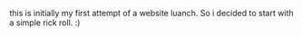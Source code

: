 this is initially my first attempt of a website luanch. So i decided to start with a simple rick roll. :)

